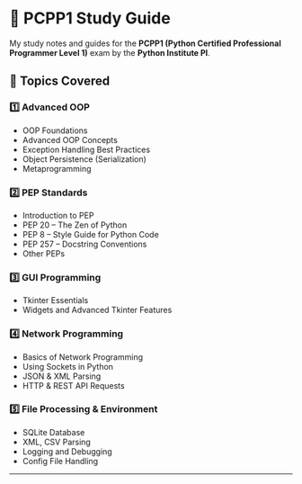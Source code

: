 # 🎯 PCPP1 Study Guide  
My study notes and guides for the **PCPP1 (Python Certified Professional Programmer Level 1)** exam by the **Python Institute PI**.  

## 📌 Topics Covered
### 1️⃣ **Advanced OOP**
   - OOP Foundations
   - Advanced OOP Concepts
   - Exception Handling Best Practices
   - Object Persistence (Serialization)
   - Metaprogramming

### 2️⃣ **PEP Standards**
   - Introduction to PEP
   - PEP 20 – The Zen of Python
   - PEP 8 – Style Guide for Python Code
   - PEP 257 – Docstring Conventions
   - Other PEPs

### 3️⃣ **GUI Programming**
   - Tkinter Essentials
   - Widgets and Advanced Tkinter Features

### 4️⃣ **Network Programming**
   - Basics of Network Programming
   - Using Sockets in Python
   - JSON & XML Parsing
   - HTTP & REST API Requests

### 5️⃣ **File Processing & Environment**
   - SQLite Database
   - XML, CSV Parsing
   - Logging and Debugging
   - Config File Handling

---
